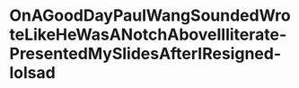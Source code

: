 # OnAGoodDayPaulWangSoundedWroteLikeHeWasANotchAboveIlliterate-PresentedMySlidesAfterIResigned-lolsad